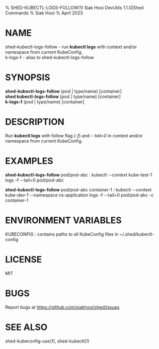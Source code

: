% SHED-KUBECTL-LOGS-FOLLOW(1) Siak Hooi DevUtils 1.1.0|Shed Commands
% Siak Hooi
% April 2023

# NAME
shed-kubectl-logs-follow - run **kubectl logs** with context and/or namespace from current KubeConfig.\
k-logs-f - alias to shed-kubectl-logs-follow

# SYNOPSIS
**shed-kubectl-logs-follow** (pod | type/name) [container]\
**shed kubectl-logs-follow** (pod | type/name) [container]\
**k-logs-f** (pod | type/name) [container]

# DESCRIPTION
Run **kubectl logs** with follow flag (*-f*) and *\-\-tail=0* in context and/or namespace from current KubeConfig.

# EXAMPLES
**shed-kubectl-logs-follow** pod/pod-abc
: kubectl \-\-context kube-test-1 logs -f \-\-tail=0 pod/pod-abc

**shed-kubectl-logs-follow** pod/pod-abc container-1
: kubectl \-\-context kube-dev-1 \-\-namespace ns-application logs -f \-\-tail=0 pod/pod-abc -c container-1

# ENVIRONMENT VARIABLES
KUBECONFIG
: contains paths to all KubeConfig files in ~/.shed/kubectl-config

# LICENSE
MIT

# BUGS
Report bugs at https://github.com/siakhooi/shed/issues.

# SEE ALSO
shed-kubeconfig-use(1), shed-kubectl(1)

